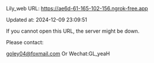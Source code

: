 Lily_web URL: https://ae6d-61-165-102-156.ngrok-free.app

Updated at: 2024-12-09 23:09:51

If you cannot open this URL, the server might be down.

Please contact: 

goley04@foxmail.com Or Wechat:GL_yeaH